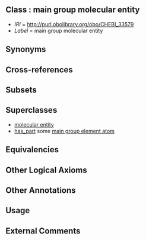 
## Class : main group molecular entity

 * *IRI* = http://purl.obolibrary.org/obo/CHEBI_33579
 * *Label* = main group molecular entity

## Synonyms


## Cross-references


## Subsets


## Superclasses

 * [molecular entity](../../CHEBI/67/CHEBI_23367.md)
 * [has_part](../../BFO/51/BFO_0000051.md) some [main group element atom](../../CHEBI/18/CHEBI_33318.md)

## Equivalencies


## Other Logical Axioms


## Other Annotations


## Usage


## External Comments

